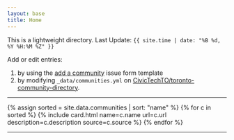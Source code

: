 ```yaml
---
layout: base
title: Home
---
```


<p>This is a lightweight directory. Last Update: <code>{{ site.time | date: "%B %d, %Y %H:%M %Z" }}</code></p>

<p>Add or edit entries:</p>
<ol>
<li>by using the <a href="https://github.com/CivicTechTO/toronto-community-directory/issues/new?template=add_community.yml
">add a community</a> issue form template</li>
<li>by modifying <code>_data/communities.yml</code> on <a href="https://github.com/CivicTechTO/toronto-community-directory">CivicTechTO/toronto-community-directory</a>.</li>
</ol>

<hr/>

<div class="grid-upgrade">
  {% assign sorted = site.data.communities | sort: "name" %}
  {% for c in sorted %}
    {% include card.html name=c.name url=c.url description=c.description source=c.source %}
  {% endfor %}
</div>

<hr/>
